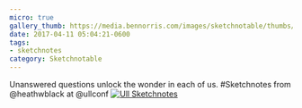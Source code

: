 ```yaml
---
micro: true
gallery_thumb: https://media.bennorris.com/images/sketchnotable/thumbs/ull-2017-sketchnotes-12.jpg
date: 2017-04-11 05:04:21-0600
tags:
- sketchnotes
category: Sketchnotable
---
```


Unanswered questions unlock the wonder in each of us. #Sketchnotes from @heathwblack at @ullconf [![Ull Sketchnotes](https://media.bennorris.com/images/sketchnotable/ull-2017/ull-2017-sketchnotes-12.jpg)](https://media.bennorris.com/images/sketchnotable/ull-2017/ull-2017-sketchnotes-12.jpg)